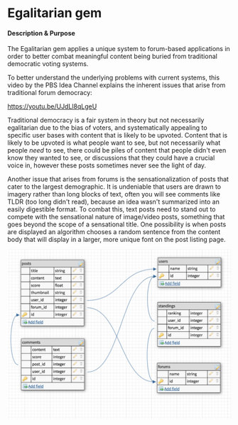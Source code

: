 # Egalitarian gem

#### Description & Purpose
The Egalitarian gem applies a unique system to forum-based applications in order to better combat meaningful content being buried from traditional democratic voting systems.

To better understand the underlying problems with current systems, this video by the PBS Idea Channel explains the inherent issues that arise from traditional forum democracy:

https://youtu.be/UJdLl8qLgeU

Traditional democracy is a fair system in theory but not necessarily egalitarian due to the bias of voters, and systematically appealing to specific user bases with content that is likely to be upvoted. Content that is likely to be upvoted is what people want to see, but not necessarily what people _need_ to see, there could be piles of content that people didn't even know they wanted to see, or discussions that they could have a crucial voice in, however these posts sometimes never see the light of day.

Another issue that arises from forums is the sensationalization of posts that cater to the largest demographic. It is undeniable that users are drawn to imagery rather than long blocks of text, often you will see comments like TLDR (too long didn't read), because an idea wasn't summarized into an easily digestible format. To combat this, text posts need to stand out to compete with the sensational nature of image/video posts, something that goes beyond the scope of a sensational title. One possibility is when posts are displayed an algorithm chooses a random sentence from the content body that will display in a larger, more unique font on the post listing page.     

<img align="center" src="screen_tables.png">
